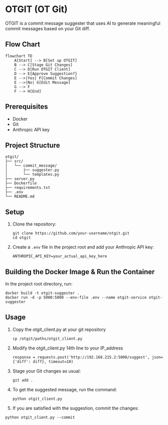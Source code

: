 # OTGIT (OT Git)

OTGIT is a commit message suggester that uses AI to generate meaningful commit messages based on your Git diff.

## Flow Chart
``` mermaid
flowchart TD
    A[Start] --> B[Set up OTGIT]
    B --> C[Stage Git Changes]
    C --> D[Run OTGIT Client]
    D --> E{Approve Suggestion?}
    E -->|Yes| F[Commit Changes]
    E -->|No| G[Edit Message]
    G --> F
    F --> H[End]
```
## Prerequisites

- Docker
- Git
- Anthropic API key

## Project Structure

```
otgit/
├── src/
│   └── commit_message/
│       ├── suggester.py
│       └── templates.py
├── server.py
├── Dockerfile
├── requirements.txt
├── .env
└── README.md
```

## Setup

1. Clone the repository:
   ```
   git clone https://github.com/your-username/otgit.git
   cd otgit
   ```

2. Create a `.env` file in the project root and add your Anthropic API key:
   ```
   ANTHROPIC_API_KEY=your_actual_api_key_here
   ```

## Building the Docker Image & Run the Container

In the project root directory, run:

```
docker build -t otgit-suggester .
docker run -d -p 5000:5000 --env-file .env --name otgit-service otgit-suggester
```

## Usage

1. Copy the otgit_client.py at your git repository
   ```
   cp /otgit/paths/otgit_client.py
   ```
2. Modify the otgit_client.py 14th line to your IP_address 
    ```
    response = requests.post('http://192.168.215.2:5000/suggest', json={'diff': diff}, timeout=10)
    ```

3. Stage your Git changes as usual:
    ```
    git add .
    ```

4. To get the suggested message, run the command: 
   ```
   python otgit_client.py
   ```

5. If you are satisfied with the suggestion, commit the changes:
```
python otgit_client.py --commit
```
